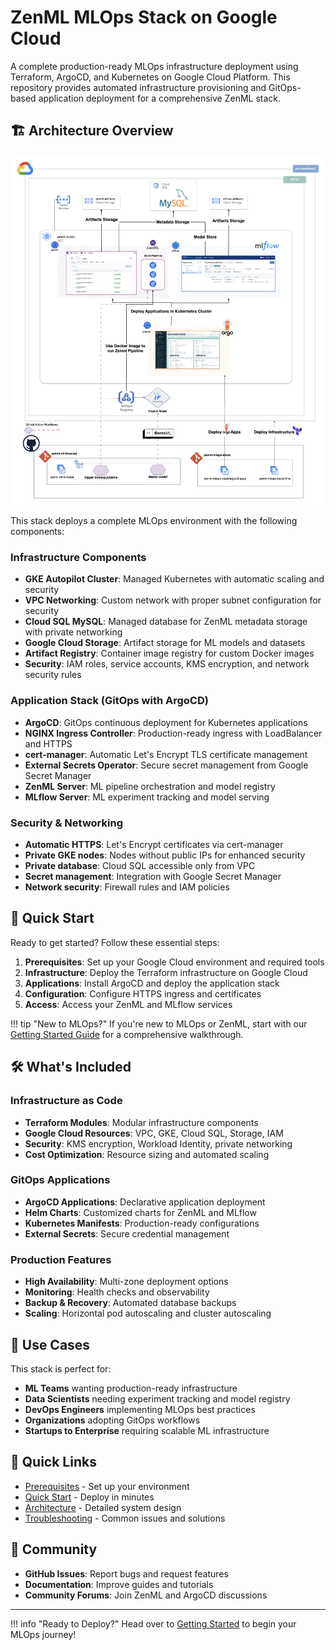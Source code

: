 # ZenML MLOps Stack on Google Cloud

A complete production-ready MLOps infrastructure deployment using Terraform, ArgoCD, and Kubernetes on Google Cloud Platform. This repository provides automated infrastructure provisioning and GitOps-based application deployment for a comprehensive ZenML stack.

## 🏗️ Architecture Overview

![Architecture Overview](assets/zenml_mlops_stacks_architecture.png)

This stack deploys a complete MLOps environment with the following components:

### Infrastructure Components
- **GKE Autopilot Cluster**: Managed Kubernetes with automatic scaling and security
- **VPC Networking**: Custom network with proper subnet configuration for security
- **Cloud SQL MySQL**: Managed database for ZenML metadata storage with private networking
- **Google Cloud Storage**: Artifact storage for ML models and datasets
- **Artifact Registry**: Container image registry for custom Docker images
- **Security**: IAM roles, service accounts, KMS encryption, and network security rules

### Application Stack (GitOps with ArgoCD)
- **ArgoCD**: GitOps continuous deployment for Kubernetes applications
- **NGINX Ingress Controller**: Production-ready ingress with LoadBalancer and HTTPS
- **cert-manager**: Automatic Let's Encrypt TLS certificate management
- **External Secrets Operator**: Secure secret management from Google Secret Manager
- **ZenML Server**: ML pipeline orchestration and model registry
- **MLflow Server**: ML experiment tracking and model serving

### Security & Networking
- **Automatic HTTPS**: Let's Encrypt certificates via cert-manager
- **Private GKE nodes**: Nodes without public IPs for enhanced security
- **Private database**: Cloud SQL accessible only from VPC
- **Secret management**: Integration with Google Secret Manager
- **Network security**: Firewall rules and IAM policies

## 🚀 Quick Start

Ready to get started? Follow these essential steps:

1. **Prerequisites**: Set up your Google Cloud environment and required tools
2. **Infrastructure**: Deploy the Terraform infrastructure on Google Cloud
3. **Applications**: Install ArgoCD and deploy the application stack
4. **Configuration**: Configure HTTPS ingress and certificates
5. **Access**: Access your ZenML and MLflow services

!!! tip "New to MLOps?"
    If you're new to MLOps or ZenML, start with our [Getting Started Guide](getting-started/index.md) for a comprehensive walkthrough.

## 🛠️ What's Included

### Infrastructure as Code
- **Terraform Modules**: Modular infrastructure components
- **Google Cloud Resources**: VPC, GKE, Cloud SQL, Storage, IAM
- **Security**: KMS encryption, Workload Identity, private networking
- **Cost Optimization**: Resource sizing and automated scaling

### GitOps Applications
- **ArgoCD Applications**: Declarative application deployment
- **Helm Charts**: Customized charts for ZenML and MLflow
- **Kubernetes Manifests**: Production-ready configurations
- **External Secrets**: Secure credential management

### Production Features
- **High Availability**: Multi-zone deployment options
- **Monitoring**: Health checks and observability
- **Backup & Recovery**: Automated database backups
- **Scaling**: Horizontal pod autoscaling and cluster autoscaling

## 🎯 Use Cases

This stack is perfect for:

- **ML Teams** wanting production-ready infrastructure
- **Data Scientists** needing experiment tracking and model registry
- **DevOps Engineers** implementing MLOps best practices
- **Organizations** adopting GitOps workflows
- **Startups to Enterprise** requiring scalable ML infrastructure

## 🔗 Quick Links

- [Prerequisites](getting-started/prerequisites.md) - Set up your environment
- [Quick Start](getting-started/quick-start.md) - Deploy in minutes
- [Architecture](reference/index.md) - Detailed system design
- [Troubleshooting](troubleshooting/index.md) - Common issues and solutions

## 🤝 Community

- **GitHub Issues**: Report bugs and request features
- **Documentation**: Improve guides and tutorials
- **Community Forums**: Join ZenML and ArgoCD discussions

---

!!! info "Ready to Deploy?"
    Head over to [Getting Started](getting-started/index.md) to begin your MLOps journey!